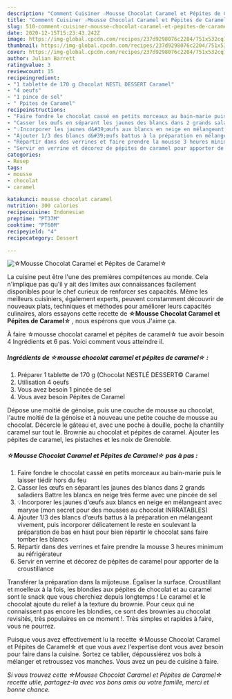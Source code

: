 ```yaml
---
description: "Comment Cuisiner ☆Mousse Chocolat Caramel et Pépites de Caramel☆"
title: "Comment Cuisiner ☆Mousse Chocolat Caramel et Pépites de Caramel☆"
slug: 510-comment-cuisiner-mousse-chocolat-caramel-et-pepites-de-caramel
date: 2020-12-15T15:23:43.242Z
image: https://img-global.cpcdn.com/recipes/237d9298076c2204/751x532cq70/☆mousse-chocolat-caramel-et-pepites-de-caramel☆-photo-principale-de-la-recette.jpg
thumbnail: https://img-global.cpcdn.com/recipes/237d9298076c2204/751x532cq70/☆mousse-chocolat-caramel-et-pepites-de-caramel☆-photo-principale-de-la-recette.jpg
cover: https://img-global.cpcdn.com/recipes/237d9298076c2204/751x532cq70/☆mousse-chocolat-caramel-et-pepites-de-caramel☆-photo-principale-de-la-recette.jpg
author: Julian Barrett
ratingvalue: 3
reviewcount: 15
recipeingredient:
- "1 tablette de 170 g Chocolat NESTL DESSERT Caramel"
- "4 oeufs"
- "1 pince de sel"
- " Ppites de Caramel"
recipeinstructions:
- "Faire fondre le chocolat cassé en petits morceaux au bain-marie puis le laisser tiédir hors du feu"
- "Casser les œufs en séparant les jaunes des blancs dans 2 grands saladiers Battre les blancs en neige très ferme avec une pincée de sel"
- "💡Incorporer les jaunes d&#39;œufs aux blancs en neige en mélangeant avec maryse (mon secret pour des mousses au chocolat INRRATABLES)"
- "Ajouter 1/3 des blancs d&#39;œufs battus à la préparation en mélangeant vivement, puis incorporer délicatement le reste en soulevant la préparation de bas en haut pour bien répartir le chocolat sans faire tomber les blancs"
- "Répartir dans des verrines et faire prendre la mousse 3 heures minimum au réfrigérateur"
- "Servir en verrine et décorez de pépites de caramel pour apporter de la croustillance"
categories:
- Resep
tags:
- mousse
- chocolat
- caramel

katakunci: mousse chocolat caramel 
nutrition: 300 calories
recipecuisine: Indonesian
preptime: "PT37M"
cooktime: "PT60M"
recipeyield: "4"
recipecategory: Dessert

---
```



![☆Mousse Chocolat Caramel et Pépites de Caramel☆](https://img-global.cpcdn.com/recipes/237d9298076c2204/751x532cq70/☆mousse-chocolat-caramel-et-pepites-de-caramel☆-photo-principale-de-la-recette.jpg)

La cuisine peut être l'une des premières compétences au monde. Cela n'implique pas qu'il y ait des limites aux connaissances facilement disponibles pour le chef curieux de renforcer ses capacités. Même les meilleurs cuisiniers, également experts, peuvent constamment découvrir de nouveaux plats, techniques et méthodes pour améliorer leurs capacités culinaires, alors essayons cette recette de <strong> ☆Mousse Chocolat Caramel et Pépites de Caramel☆ </strong>, nous espérons que vous J'aime ça.

<!--inarticleads1-->

À faire ☆mousse chocolat caramel et pépites de caramel☆ tue avoir besoin 4 Ingrédients et 6 pas. Voici comment vous atteindre il.

##### Ingrédients de ☆mousse chocolat caramel et pépites de caramel☆ :

1. Préparer 1 tablette de 170 g (Chocolat NESTLÉ DESSERT© Caramel
1. Utilisation 4 oeufs
1. Vous avez besoin 1 pincée de sel
1. Vous avez besoin  Pépites de Caramel


Dépose une moitié de génoise, puis une couche de mousse au chocolat, l&#39;autre moitié de la génoise et à nouveau une petite couche de mousse au chocolat. Décercle le gâteau et, avec une poche à douille, poche la chantilly caramel sur tout le. Brownie au chocolat et pépites de caramel. Ajouter les pépites de caramel, les pistaches et les noix de Grenoble. 

<!--inarticleads2-->

##### ☆Mousse Chocolat Caramel et Pépites de Caramel☆ pas à pas :

1. Faire fondre le chocolat cassé en petits morceaux au bain-marie puis le laisser tiédir hors du feu
1. Casser les œufs en séparant les jaunes des blancs dans 2 grands saladiers Battre les blancs en neige très ferme avec une pincée de sel
1. 💡Incorporer les jaunes d&#39;œufs aux blancs en neige en mélangeant avec maryse (mon secret pour des mousses au chocolat INRRATABLES)
1. Ajouter 1/3 des blancs d&#39;œufs battus à la préparation en mélangeant vivement, puis incorporer délicatement le reste en soulevant la préparation de bas en haut pour bien répartir le chocolat sans faire tomber les blancs
1. Répartir dans des verrines et faire prendre la mousse 3 heures minimum au réfrigérateur
1. Servir en verrine et décorez de pépites de caramel pour apporter de la croustillance


Transférer la préparation dans la mijoteuse. Égaliser la surface. Croustillant et moelleux à la fois, les blondies aux pépites de chocolat et au caramel sont le snack que vous cherchiez depuis longtemps ! Le caramel et le chocolat ajoute du relief à la texture du brownie. Pour ceux qui ne connaissent pas encore les blondies, ce sont des brownies au chocolat revisités, très populaires en ce moment !. Très simples et rapides à faire, vous ne pourrez. 

<!--inarticleads1-->

<p>
Puisque vous avez effectivement lu la recette ☆Mousse Chocolat Caramel et Pépites de Caramel☆ et que vous avez l'expertise dont vous avez besoin pour faire dans la cuisine. Sortez ce tablier, dépoussiérez vos bols à mélanger et retroussez vos manches. Vous avez un peu de cuisine à faire.
</p>

<p>
<i>Si vous trouvez cette ☆Mousse Chocolat Caramel et Pépites de Caramel☆ recette utile, partagez-la avec vos bons amis ou votre famille, merci et bonne chance.</i>
</p>

